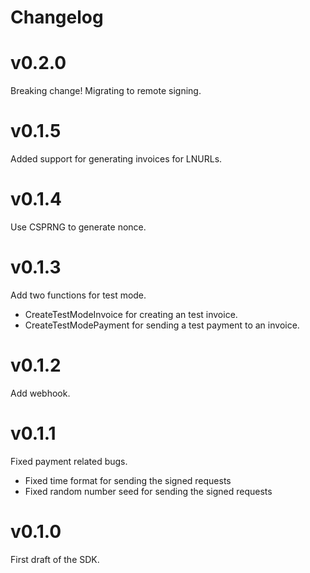 # Changelog

# v0.2.0
Breaking change! Migrating to remote signing.

# v0.1.5
Added support for generating invoices for LNURLs.

# v0.1.4
Use CSPRNG to generate nonce.

# v0.1.3
Add two functions for test mode.
- CreateTestModeInvoice for creating an test invoice.
- CreateTestModePayment for sending a test payment to an invoice.

# v0.1.2
Add webhook.

# v0.1.1

Fixed payment related bugs.
 - Fixed time format for sending the signed requests
 - Fixed random number seed for sending the signed requests

# v0.1.0

First draft of the SDK.
